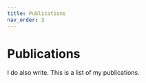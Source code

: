 ```yaml
---
title: Publications
nav_order: 3
---
```


# Publications

I do also write. This is a list of my publications.

